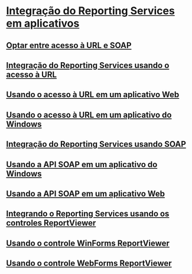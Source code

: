# [Integração do Reporting Services em aplicativos](integrating-reporting-services-into-applications.md)
## [Optar entre acesso à URL e SOAP](choosing-between-url-access-and-soap.md)
## [Integração do Reporting Services usando o acesso à URL](integrating-reporting-services-using-url-access.md)
## [Usando o acesso à URL em um aplicativo Web](integrating-reporting-services-using-url-access-web-application.md)
## [Usando o acesso à URL em um aplicativo do Windows](integrating-reporting-services-using-url-access-windows-application.md)
## [Integração do Reporting Services usando SOAP](integrating-reporting-services-using-soap.md)
## [Usando a API SOAP em um aplicativo do Windows](integrating-reporting-services-using-soap-windows-application.md)
## [Usando a API SOAP em um aplicativo Web](integrating-reporting-services-using-soap-web-application.md)
## [Integrando o Reporting Services usando os controles ReportViewer](integrating-reporting-services-using-reportviewer-controls.md)
## [Usando o controle WinForms ReportViewer](using-the-winforms-reportviewer-control.md)
## [Usando o controle WebForms ReportViewer](using-the-webforms-reportviewer-control.md)
